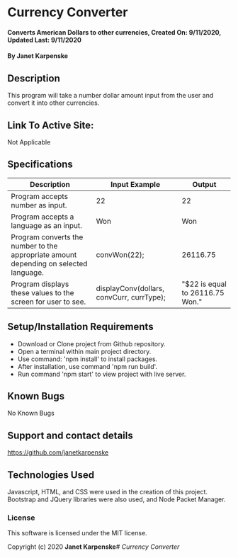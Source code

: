 # Currency Converter

#### Converts American Dollars to other currencies, Created On: 9/11/2020, Updated Last: 9/11/2020

#### By Janet Karpenske

## Description

This program will take a number dollar amount input from the user and convert it into other currencies.

## Link To Active Site:
Not Applicable

## Specifications
|Description | Input Example | Output |
|------------|---------------|--------|
| Program accepts number as input. | 22 | 22 |
| Program accepts a language as an input. | Won | Won |
| Program converts the number to the appropriate amount depending on selected language. | convWon(22); | 26116.75 |
| Program displays these values to the screen for user to see. | displayConv(dollars, convCurr, currType); | "$22 is equal to 26116.75 Won." |

## Setup/Installation Requirements

* Download or Clone project from Github repository.
* Open a terminal within main project directory.
* Use command: 'npm install' to install packages.
* After installation, use command 'npm run build'. 
* Run command 'npm start' to view project with live server.

## Known Bugs

No Known Bugs

## Support and contact details

https://github.com/janetkarpenske

## Technologies Used

Javascript, HTML, and CSS were used in the creation of this project. Bootstrap and JQuery libraries were also used, and Node Packet Manager.

### License

This software is licensed under the MIT license.

Copyright (c) 2020 **Janet Karpenske**# _Currency Converter_

